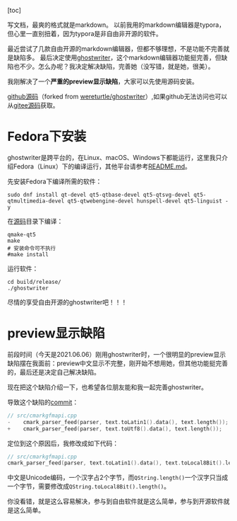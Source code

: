 [toc]

写文档，最爽的格式就是markdown。
以前我用的markdown编辑器是typora，但心里一直别扭着，因为typora是非自由非开源的软件。

最近尝试了几款自由开源的markdown编辑器，但都不够理想，不是功能不完善就是缺陷多。
最后决定使用[ghostwriter](https://wereturtle.github.io/ghostwriter/download.html)，这个markdown编辑器功能挺完善，但缺陷也不少。怎么办呢？我决定解决缺陷，完善她（没写错，就是她，很美）。

我刚解决了一个**严重的preview显示缺陷**，大家可以先使用源码安装。

[github源码](https://github.com/lioneie/ghostwriter.git)（forked from [wereturtle/ghostwriter](https://github.com/wereturtle/ghostwriter)）,如果github无法访问也可以从[gitee源码](https://gitee.com/lioneie/ghostwriter.git)获取。

# Fedora下安装

ghostwriter是跨平台的，在Linux、macOS、Windows下都能运行，这里我只介绍Fedora（Linux）下的编译运行，其他平台请参考[README.md](https://github.com/lioneie/ghostwriter/blob/master/README.md)。

先安装Fedora下编译所需的软件：

```shell
sudo dnf install qt-devel qt5-qtbase-devel qt5-qtsvg-devel qt5-qtmultimedia-devel qt5-qtwebengine-devel hunspell-devel qt5-linguist -y
```

在[源码](https://github.com/lioneie/ghostwriter.git)目录下编译：
```shell
qmake-qt5
make
# 安装命令可不执行
#make install
```

运行软件：
```shell
cd build/release/
./ghostwriter
```

尽情的享受自由开源的ghostwriter吧！！！

# preview显示缺陷

前段时间（今天是2021.06.06）刚用ghostwriter时，一个很明显的preview显示缺陷摆在我面前：preview中文显示不完整，刚开始不想用她，但其他功能挺完善的，最后还是决定自己解决缺陷。

现在把这个缺陷介绍一下，也希望各位朋友能和我一起完善ghostwriter。

导致这个缺陷的[commit](https://github.com/lioneie/ghostwriter/commit/795de8ba2b3717e23543170c40f2dd2379530a33)：

```c
// src/cmarkgfmapi.cpp
-    cmark_parser_feed(parser, text.toLatin1().data(), text.length());
+    cmark_parser_feed(parser, text.toUtf8().data(), text.length());
```

定位到这个原因后，我修改成如下代码：

```c
// src/cmarkgfmapi.cpp
cmark_parser_feed(parser, text.toLatin1().data(), text.toLocal8Bit().length());
```

中文是Unicode编码，一个汉字占2个字节，而`QString.length()`一个汉字只当成一个字节，需要修改成`QString.toLocal8Bit().length()`。

你没看错，就是这么容易解决，参与到自由软件就是这么简单，参与到开源软件就是这么简单。
